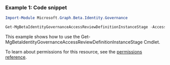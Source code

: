### Example 1: Code snippet

```powershellImport-Module Microsoft.Graph.Beta.Identity.Governance

Get-MgBetaIdentityGovernanceAccessReviewDefinitionInstanceStage -AccessReviewScheduleDefinitionId $accessReviewScheduleDefinitionId -AccessReviewInstanceId $accessReviewInstanceId -AccessReviewStageId $accessReviewStageId
```
This example shows how to use the Get-MgBetaIdentityGovernanceAccessReviewDefinitionInstanceStage Cmdlet.
To learn about permissions for this resource, see the [permissions reference](/graph/permissions-reference).

